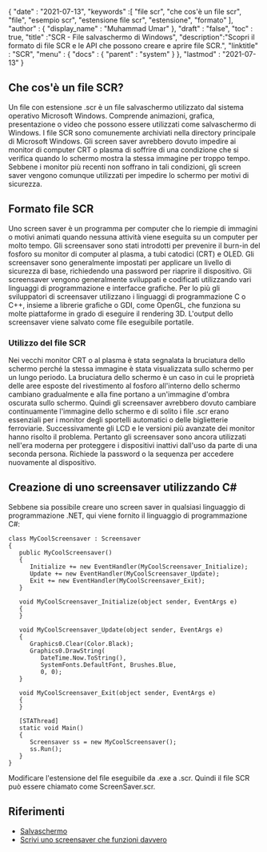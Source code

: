 {
  "date" : "2021-07-13",
  "keywords" :[ "file scr", "che cos'è un file scr", "file", "esempio scr", "estensione file scr", "estensione", "formato" ],
  "author" : {
    "display_name" : "Muhammad Umar"
},
  "draft" : "false",
  "toc" : true,
  "title" :"SCR - File salvaschermo di Windows",
  "description":"Scopri il formato di file SCR e le API che possono creare e aprire file SCR.",
  "linktitle" : "SCR",
  "menu" : {
    "docs" : {
      "parent" : "system"
}
},
  "lastmod" : "2021-07-13"
}

## Che cos'è un file SCR?
Un file con estensione .scr è un file salvaschermo utilizzato dal sistema operativo Microsoft Windows. Comprende animazioni, grafica, presentazione o video che possono essere utilizzati come salvaschermo di Windows. I file SCR sono comunemente archiviati nella directory principale di Microsoft Windows. Gli screen saver avrebbero dovuto impedire ai monitor di computer CRT o plasma di soffrire di una condizione che si verifica quando lo schermo mostra la stessa immagine per troppo tempo. Sebbene i monitor più recenti non soffrano in tali condizioni, gli screen saver vengono comunque utilizzati per impedire lo schermo per motivi di sicurezza.

## Formato file SCR
Uno screen saver è un programma per computer che lo riempie di immagini o motivi animati quando nessuna attività viene eseguita su un computer per molto tempo. Gli screensaver sono stati introdotti per prevenire il burn-in del fosforo su monitor di computer al plasma, a tubi catodici (CRT) e OLED. Gli screensaver sono generalmente impostati per applicare un livello di sicurezza di base, richiedendo una password per riaprire il dispositivo. Gli screensaver vengono generalmente sviluppati e codificati utilizzando vari linguaggi di programmazione e interfacce grafiche. Per lo più gli sviluppatori di screensaver utilizzano i linguaggi di programmazione C o C++, insieme a librerie grafiche o GDI, come OpenGL, che funziona su molte piattaforme in grado di eseguire il rendering 3D. L'output dello screensaver viene salvato come file eseguibile portatile.

### Utilizzo del file SCR
Nei vecchi monitor CRT o al plasma è stata segnalata la bruciatura dello schermo perché la stessa immagine è stata visualizzata sullo schermo per un lungo periodo. La bruciatura dello schermo è un caso in cui le proprietà delle aree esposte del rivestimento al fosforo all'interno dello schermo cambiano gradualmente e alla fine portano a un'immagine d'ombra oscurata sullo schermo. Quindi gli screensaver avrebbero dovuto cambiare continuamente l'immagine dello schermo e di solito i file .scr erano essenziali per i monitor degli sportelli automatici o delle biglietterie ferroviarie. Successivamente gli LCD e le versioni più avanzate dei monitor hanno risolto il problema. Pertanto gli screensaver sono ancora utilizzati nell'era moderna per proteggere i dispositivi inattivi dall'uso da parte di una seconda persona. Richiede la password o la sequenza per accedere nuovamente al dispositivo.

## Creazione di uno screensaver utilizzando C#
Sebbene sia possibile creare uno screen saver in qualsiasi linguaggio di programmazione .NET, qui viene fornito il linguaggio di programmazione C#:

```
class MyCoolScreensaver : Screensaver
{
   public MyCoolScreensaver()
   {
      Initialize += new EventHandler(MyCoolScreensaver_Initialize);
      Update += new EventHandler(MyCoolScreensaver_Update);
      Exit += new EventHandler(MyCoolScreensaver_Exit);
   }

   void MyCoolScreensaver_Initialize(object sender, EventArgs e)
   {
   }

   void MyCoolScreensaver_Update(object sender, EventArgs e)
   {
      Graphics0.Clear(Color.Black);
      Graphics0.DrawString(
         DateTime.Now.ToString(),
         SystemFonts.DefaultFont, Brushes.Blue,
         0, 0);
   }

   void MyCoolScreensaver_Exit(object sender, EventArgs e)
   {
   }

   [STAThread]
   static void Main()
   {
      Screensaver ss = new MyCoolScreensaver();
      ss.Run();
   }
}
```
Modificare l'estensione del file eseguibile da .exe a .scr. Quindi il file SCR può essere chiamato come ScreenSaver.scr.

## Riferimenti

* [Salvaschermo](https://en.wikipedia.org/wiki/Salvaschermo)
* [Scrivi uno screensaver che funzioni davvero](https://www.codeproject.com/Articles/14081/Write-a-Screensaver-that-Actually-Works)


